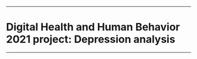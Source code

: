 ------------------------------------------------------------------------
# Digital Health and Human Behavior 2021 project: Depression analysis
------------------------------------------------------------------------
